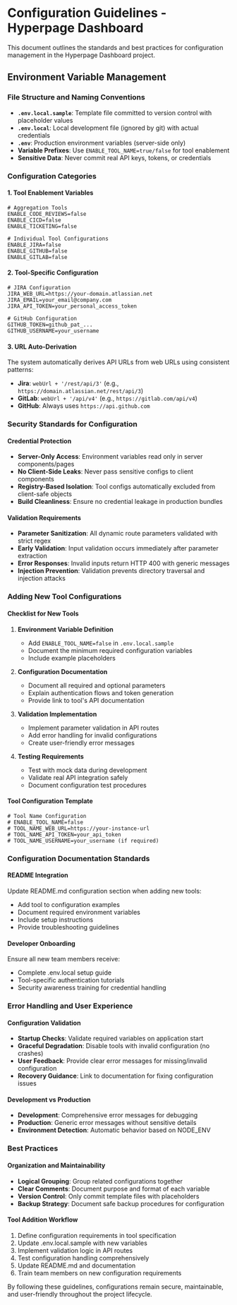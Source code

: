 # Configuration Guidelines - Hyperpage Dashboard

This document outlines the standards and best practices for configuration management in the Hyperpage Dashboard project.

## Environment Variable Management

### File Structure and Naming Conventions

- **`.env.local.sample`**: Template file committed to version control with placeholder values
- **`.env.local`**: Local development file (ignored by git) with actual credentials
- **`.env`**: Production environment variables (server-side only)
- **Variable Prefixes**: Use `ENABLE_TOOL_NAME=true/false` for tool enablement
- **Sensitive Data**: Never commit real API keys, tokens, or credentials

### Configuration Categories

#### 1. Tool Enablement Variables
```env
# Aggregation Tools
ENABLE_CODE_REVIEWS=false
ENABLE_CICD=false
ENABLE_TICKETING=false

# Individual Tool Configurations
ENABLE_JIRA=false
ENABLE_GITHUB=false
ENABLE_GITLAB=false
```

#### 2. Tool-Specific Configuration
```env
# JIRA Configuration
JIRA_WEB_URL=https://your-domain.atlassian.net
JIRA_EMAIL=your_email@company.com
JIRA_API_TOKEN=your_personal_access_token

# GitHub Configuration
GITHUB_TOKEN=github_pat_...
GITHUB_USERNAME=your_username
```

#### 3. URL Auto-Derivation
The system automatically derives API URLs from web URLs using consistent patterns:
- **Jira**: `webUrl + '/rest/api/3'` (e.g., `https://domain.atlassian.net/rest/api/3`)
- **GitLab**: `webUrl + '/api/v4'` (e.g., `https://gitlab.com/api/v4`)
- **GitHub**: Always uses `https://api.github.com`

### Security Standards for Configuration

#### Credential Protection
- **Server-Only Access**: Environment variables read only in server components/pages
- **No Client-Side Leaks**: Never pass sensitive configs to client components
- **Registry-Based Isolation**: Tool configs automatically excluded from client-safe objects
- **Build Cleanliness**: Ensure no credential leakage in production bundles

#### Validation Requirements
- **Parameter Sanitization**: All dynamic route parameters validated with strict regex
- **Early Validation**: Input validation occurs immediately after parameter extraction
- **Error Responses**: Invalid inputs return HTTP 400 with generic messages
- **Injection Prevention**: Validation prevents directory traversal and injection attacks

### Adding New Tool Configurations

#### Checklist for New Tools

1. **Environment Variable Definition**
   - Add `ENABLE_TOOL_NAME=false` in `.env.local.sample`
   - Document the minimum required configuration variables
   - Include example placeholders

2. **Configuration Documentation**
   - Document all required and optional parameters
   - Explain authentication flows and token generation
   - Provide link to tool's API documentation

3. **Validation Implementation**
   - Implement parameter validation in API routes
   - Add error handling for invalid configurations
   - Create user-friendly error messages

4. **Testing Requirements**
   - Test with mock data during development
   - Validate real API integration safely
   - Document configuration test procedures

#### Tool Configuration Template

```env
# Tool Name Configuration
# ENABLE_TOOL_NAME=false
# TOOL_NAME_WEB_URL=https://your-instance-url
# TOOL_NAME_API_TOKEN=your_api_token
# TOOL_NAME_USERNAME=your_username (if required)
```

### Configuration Documentation Standards

#### README Integration
Update README.md configuration section when adding new tools:
- Add tool to configuration examples
- Document required environment variables
- Include setup instructions
- Provide troubleshooting guidelines

#### Developer Onboarding
Ensure all new team members receive:
- Complete .env.local setup guide
- Tool-specific authentication tutorials
- Security awareness training for credential handling

### Error Handling and User Experience

#### Configuration Validation
- **Startup Checks**: Validate required variables on application start
- **Graceful Degradation**: Disable tools with invalid configuration (no crashes)
- **User Feedback**: Provide clear error messages for missing/invalid configuration
- **Recovery Guidance**: Link to documentation for fixing configuration issues

#### Development vs Production
- **Development**: Comprehensive error messages for debugging
- **Production**: Generic error messages without sensitive details
- **Environment Detection**: Automatic behavior based on NODE_ENV

### Best Practices

#### Organization and Maintainability
- **Logical Grouping**: Group related configurations together
- **Clear Comments**: Document purpose and format of each variable
- **Version Control**: Only commit template files with placeholders
- **Backup Strategy**: Document safe backup procedures for configuration

#### Tool Addition Workflow
1. Define configuration requirements in tool specification
2. Update .env.local.sample with new variables
3. Implement validation logic in API routes
4. Test configuration handling comprehensively
5. Update README.md and documentation
6. Train team members on new configuration requirements

By following these guidelines, configurations remain secure, maintainable, and user-friendly throughout the project lifecycle.
